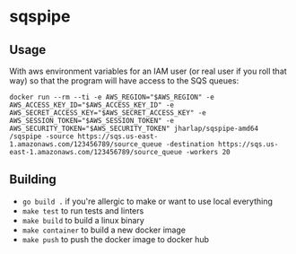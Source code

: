# sqspipe

## Usage

With aws environment variables for an IAM user (or real user if you roll that way) so that the program will have access to the SQS queues:

`docker run --rm --ti -e AWS_REGION="$AWS_REGION" -e AWS_ACCESS_KEY_ID="$AWS_ACCESS_KEY_ID" -e AWS_SECRET_ACCESS_KEY="$AWS_SECRET_ACCESS_KEY" -e AWS_SESSION_TOKEN="$AWS_SESSION_TOKEN" -e AWS_SECURITY_TOKEN="$AWS_SECURITY_TOKEN" jharlap/sqspipe-amd64 /sqspipe -source https://sqs.us-east-1.amazonaws.com/123456789/source_queue -destination https://sqs.us-east-1.amazonaws.com/123456789/source_queue -workers 20`

## Building

- `go build .` if you're allergic to make or want to use local everything
- `make test` to run tests and linters
- `make build` to build a linux binary
- `make container` to build a new docker image
- `make push` to push the docker image to docker hub

